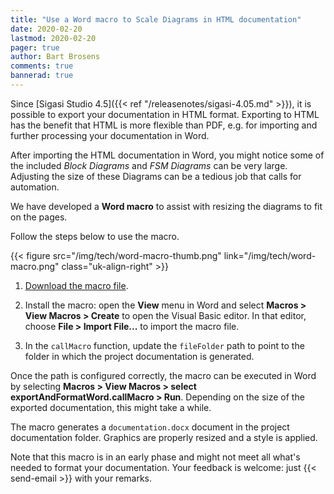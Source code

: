 ```yaml
---
title: "Use a Word macro to Scale Diagrams in HTML documentation"
date: 2020-02-20
lastmod: 2020-02-20
pager: true
author: Bart Brosens
comments: true
bannerad: true
---
```


Since [Sigasi Studio 4.5]({{< ref "/releasenotes/sigasi-4.05.md" >}}), it is possible to export your documentation in HTML format.
Exporting to HTML has the benefit that HTML is more flexible than PDF, e.g. for importing and further processing your documentation in Word.

After importing the HTML documentation in Word, you might notice some of the included *Block Diagrams* and *FSM Diagrams* can be very large.
Adjusting the size of these Diagrams can be a tedious job that calls for automation.

We have developed a **Word macro** to assist with resizing the diagrams to fit on the pages.

Follow the steps below to use the macro.

{{< figure src="/img/tech/word-macro-thumb.png" link="/img/tech/word-macro.png" class="uk-align-right" >}}

1. [Download the macro file](/resources/tech/exportAndFormatWord.bas).

2. Install the macro: open the **View** menu in Word and select **Macros > View Macros > Create** to open the Visual Basic editor.
In that editor, choose **File > Import File...** to import the macro file.

3. In the `callMacro` function, update the `fileFolder` path to point to the folder in which the project documentation is generated.

Once the path is configured correctly, the macro can be executed in Word by selecting **Macros > View Macros > select exportAndFormatWord.callMacro > Run**.
Depending on the size of the exported documentation, this might take a while.

The macro generates a `documentation.docx` document in the project documentation folder.
Graphics are properly resized and a style is applied.

Note that this macro is in an early phase and might not meet all what's needed to format your documentation.
Your feedback is welcome: just {{< send-email >}} with your remarks.

